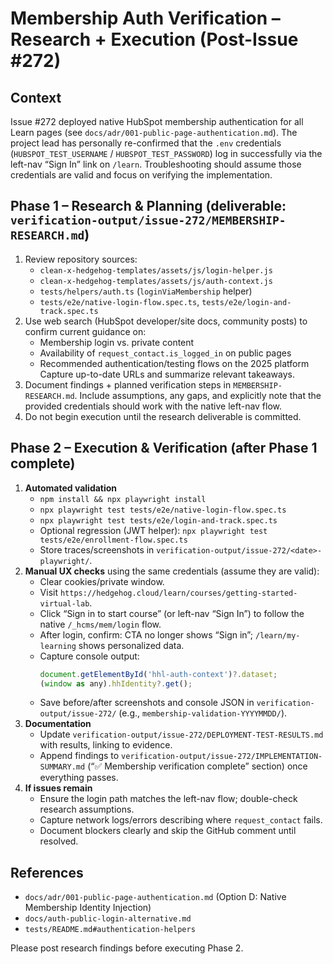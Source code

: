 # Membership Auth Verification – Research + Execution (Post-Issue #272)

## Context
Issue #272 deployed native HubSpot membership authentication for all Learn pages (see `docs/adr/001-public-page-authentication.md`). The project lead has personally re-confirmed that the `.env` credentials (`HUBSPOT_TEST_USERNAME` / `HUBSPOT_TEST_PASSWORD`) log in successfully via the left-nav “Sign In” link on `/learn`. Troubleshooting should assume those credentials are valid and focus on verifying the implementation.

## Phase 1 – Research & Planning (deliverable: `verification-output/issue-272/MEMBERSHIP-RESEARCH.md`)
1. Review repository sources:
   - `clean-x-hedgehog-templates/assets/js/login-helper.js`
   - `clean-x-hedgehog-templates/assets/js/auth-context.js`
   - `tests/helpers/auth.ts` (`loginViaMembership` helper)
   - `tests/e2e/native-login-flow.spec.ts`, `tests/e2e/login-and-track.spec.ts`
2. Use web search (HubSpot developer/site docs, community posts) to confirm current guidance on:
   - Membership login vs. private content
   - Availability of `request_contact.is_logged_in` on public pages
   - Recommended authentication/testing flows on the 2025 platform
   Capture up-to-date URLs and summarize relevant takeaways.
3. Document findings + planned verification steps in `MEMBERSHIP-RESEARCH.md`. Include assumptions, any gaps, and explicitly note that the provided credentials should work with the native left-nav flow.
4. Do not begin execution until the research deliverable is committed.

## Phase 2 – Execution & Verification (after Phase 1 complete)
1. **Automated validation**
   - `npm install && npx playwright install`
   - `npx playwright test tests/e2e/native-login-flow.spec.ts`
   - `npx playwright test tests/e2e/login-and-track.spec.ts`
   - Optional regression (JWT helper): `npx playwright test tests/e2e/enrollment-flow.spec.ts`
   - Store traces/screenshots in `verification-output/issue-272/<date>-playwright/`.
2. **Manual UX checks** using the same credentials (assume they are valid):
   - Clear cookies/private window.
   - Visit `https://hedgehog.cloud/learn/courses/getting-started-virtual-lab`.
   - Click “Sign in to start course” (or left-nav “Sign In”) to follow the native `/_hcms/mem/login` flow.
   - After login, confirm: CTA no longer shows “Sign in”; `/learn/my-learning` shows personalized data.
   - Capture console output:
     ```js
     document.getElementById('hhl-auth-context')?.dataset;
     (window as any).hhIdentity?.get();
     ```
   - Save before/after screenshots and console JSON in `verification-output/issue-272/` (e.g., `membership-validation-YYYYMMDD/`).
3. **Documentation**
   - Update `verification-output/issue-272/DEPLOYMENT-TEST-RESULTS.md` with results, linking to evidence.
   - Append findings to `verification-output/issue-272/IMPLEMENTATION-SUMMARY.md` (“✅ Membership verification complete” section) once everything passes.
4. **If issues remain**
   - Ensure the login path matches the left-nav flow; double-check research assumptions.
   - Capture network logs/errors describing where `request_contact` fails.
   - Document blockers clearly and skip the GitHub comment until resolved.

## References
- `docs/adr/001-public-page-authentication.md` (Option D: Native Membership Identity Injection)
- `docs/auth-public-login-alternative.md`
- `tests/README.md#authentication-helpers`

Please post research findings before executing Phase 2.
